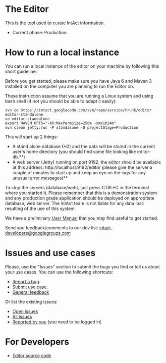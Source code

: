 # The Editor #

This is the tool used to curate IntAct information.

  * Current phase: Production.

# How to run a local instance #

You can run a local instance of the editor on your machine by following this short guideline:

Before you get started, please make sure you have Java 6 and Maven 3 installed on the computer  you are planning to run the Editor on.

These instruction assume that you are running a Linux system and using bash shell (if not you should be able to adapt it easily):
```
svn co https://intact.googlecode.com/svn/repo/service/trunk/editor editor-standalone
cd editor-standalone
export MAVEN_OPTS="-XX:MaxPermSize=256m -Xmx1024m"
mvn clean jetty:run -P standalone -D projectStage=Production
```

This will start up 2 things:
  * A stand alone database (H2) and the data will be stored in the current user's home directory (you should find some file looking like editor-db.**)
  * A web server (Jetty) running on port 9192, the editor should be available at this address: http://localhost:9192/editor (please give the server a couple of minutes to start up and keep an eye on the logs for any unusual error messages)**

To stop the servers (database/web), just press CTRL+C in the terminal where you started it. Please remember that this is a demonstration system and any production grade application should be deployed on appropriate database, web server. The IntAct team is not liable for any data loss resulting of the use of this system.

We have a preliminary [User Manual](http://intact.googlecode.com/svn/wiki/documentation/editor-user_guide.pdf) that you may find useful to get started.

Send you feedback/comments to our dev list: intact-developers@googlegroups.com



# Issues and use cases #

Please, use the "Issues" section to submit the bugs you find or tell us about your use cases. You can use the following shortcuts:

  * [Report a bug](http://code.google.com/p/intact/issues/entry?template=Editor%20bug%20report).
  * [Submit use case](http://code.google.com/p/intact/issues/entry?template=Curator%20use%20case).
  * [General feedback](http://code.google.com/p/intact/issues/entry?template=Editor%20mockup%20feedback)

Or list the existing issues:

  * [Open issues](http://code.google.com/p/intact/issues/list?can=2&q=label:Component-Editor)
  * [All issues](http://code.google.com/p/intact/issues/list?can=1&q=label:Component-Editor)
  * [Reported by you](http://code.google.com/p/intact/issues/list?can=1&q=label:Component-Editor%20reporter:me) (you need to be logged in)

# For Developers #

  * [Editor source code](http://code.google.com/p/intact/source/browse/repo#repo/service/trunk/editor/editor-app)